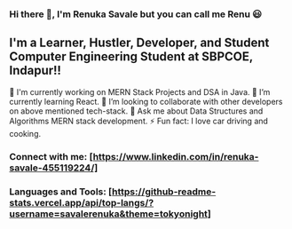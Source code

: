 ### Hi there 👋, I'm Renuka Savale but you can call me Renu 😃
## I'm a Learner, Hustler, Developer, and Student Computer Engineering Student at SBPCOE, Indapur!!
<!--
**savalerenuka/savalerenuka** is a ✨ _special_ ✨ repository because its `README.md` (this file) appears on your GitHub profile.
Here are some ideas to get you started:
- 🤔 I’m looking for help with ...
- 📫 How to reach me: 
- 😄 Pronouns: ...
- ⚡ Fun fact: ...
-->

🔭 I'm currently working on MERN Stack Projects and DSA in Java.
🌱 I’m currently learning React.
👯 I’m looking to collaborate with other developers on above mentioned tech-stack.
💬 Ask me about Data Structures and Algorithms MERN stack development.
⚡ Fun fact: I love car driving and cooking.

### Connect with me: [https://www.linkedin.com/in/renuka-savale-455119224/]

### Languages and Tools: [https://github-readme-stats.vercel.app/api/top-langs/?username=savalerenuka&theme=tokyonight]

